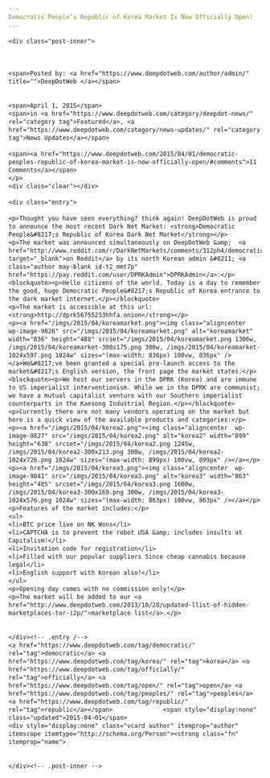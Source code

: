 ```yaml
---
Democratic People’s Republic of Korea Market Is Now Officially Open!
---
```

<article class="post-listing post-9825 post type-post status-publish format-standard has-post-thumbnail hentry  tag-democratic tag-korea tag-officially tag-open tag-peoples tag-republic">
    
    <div class="post-inner">
    
    
        
    <span>Posted by: <a href="https://www.deepdotweb.com/author/admin/" title="">DeepDotWeb </a></span>
    
    
    <span>April 1, 2015</span>
    <span>in <a href="https://www.deepdotweb.com/category/deepdot-news/" rel="category tag">Featured</a>, <a href="https://www.deepdotweb.com/category/news-updates/" rel="category tag">News Updates</a></span>
    
    <span><a href="https://www.deepdotweb.com/2015/04/01/democratic-peoples-republic-of-korea-market-is-now-officially-open/#comments">11 Comments</a></span>
    </p>
    <div class="clear"></div>
    
    <div class="entry">
    
    <p>Thought you have seen everything? think again! DeepDotWeb is proud to announce the most recent Dark Net Market: <strong>Democratic People&#8217;s Republic of Korea Dark Net Market</strong></p>
    <p>The market was announced simultaneously on DeepDotWeb &amp;  <a href="http://www.reddit.com/r/DarkNetMarkets/comments/312ph4/democratic_peoples_republic_of_korea_dark_market/" target="_blank">on Reddit</a> by its north Korean admin &#8211; <a class="author may-blank id-t2_mmt7p" href="https://pay.reddit.com/user/DPRKAdmin">DPRKAdmin</a>:</p>
    <blockquote><p>Hello citizens of the world. Today is a day to remember the good, huge Democratic People&#8217;s Republic of Korea entrance to the dark market internet.</p></blockquote>
    <p>The market is accessible at this url: <strong>http://dprk56755233hhfa.onion</strong></p>
    <p><a href="/imgs/2015/04/koreamarket.png"><img class="aligncenter  wp-image-9826" src="/imgs/2015/04/koreamarket.png" alt="koreamarket" width="836" height="488" srcset="/imgs/2015/04/koreamarket.png 1306w, /imgs/2015/04/koreamarket-300x175.png 300w, /imgs/2015/04/koreamarket-1024x597.png 1024w" sizes="(max-width: 836px) 100vw, 836px" /></a>We&#8217;ve been granted a special pre-launch access to the market&#8217;s English version, the front page the market states:</p>
    <blockquote><p>We host our servers in the DPRK (Korea) and are immune to US imperialist interventionism. While we in the DPRK are communist; we have a mutual capitalist venture with our Southern imperialist counterparts in the Kaesong Industrial Region.</p></blockquote>
    <p>Currently there are not many vendors operating on the market but here is a quick view of the available products and categories:</p>
    <p><a href="/imgs/2015/04/korea2.png"><img class="aligncenter  wp-image-9827" src="/imgs/2015/04/korea2.png" alt="korea2" width="899" height="638" srcset="/imgs/2015/04/korea2.png 1245w, /imgs/2015/04/korea2-300x213.png 300w, /imgs/2015/04/korea2-1024x726.png 1024w" sizes="(max-width: 899px) 100vw, 899px" /></a></p>
    <p><a href="/imgs/2015/04/korea3.png"><img class="aligncenter  wp-image-9841" src="/imgs/2015/04/korea3.png" alt="korea3" width="863" height="485" srcset="/imgs/2015/04/korea3.png 1600w, /imgs/2015/04/korea3-300x169.png 300w, /imgs/2015/04/korea3-1024x576.png 1024w" sizes="(max-width: 863px) 100vw, 863px" /></a></p>
    <p>Features of the market includes:</p>
    <ul>
    <li>BTC price live on NK Wons</li>
    <li>CAPTCHA is to prevent the robot USA &amp; includes insults at Capitalism!</li>
    <li>Invitation code for registration</li>
    <li>Filled with our popular suppliers Since cheap cannabis because legal</li>
    <li>English support with Korean also!</li>
    </ul>
    <p>Opening day comes with no commission only!</p>
    <p>The market will be added to our <a href="http://www.deepdotweb.com/2013/10/28/updated-llist-of-hidden-marketplaces-tor-i2p/">marketplace list</a>.</p>
    
    
    </div><!-- .entry /-->
    <a href="https://www.deepdotweb.com/tag/democratic/" rel="tag">democratic</a> <a href="https://www.deepdotweb.com/tag/korea/" rel="tag">korea</a> <a href="https://www.deepdotweb.com/tag/officially/" rel="tag">officially</a> <a href="https://www.deepdotweb.com/tag/open/" rel="tag">open</a> <a href="https://www.deepdotweb.com/tag/peoples/" rel="tag">peoples</a> <a href="https://www.deepdotweb.com/tag/republic/" rel="tag">republic</a></span>				<span style="display:none" class="updated">2015-04-01</span>
    <div style="display:none" class="vcard author" itemprop="author" itemscope itemtype="http://schema.org/Person"><strong class="fn" itemprop="name">
    
    
    </div><!-- .post-inner -->
</article><!-- .post-listing -->

